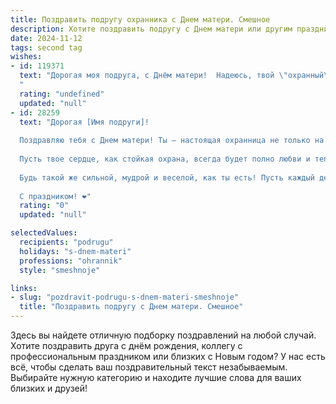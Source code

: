 ```yaml
---
title: Поздравить подругу охранника с Днем матери. Смешное
description: Хотите поздравить подругу с Днем матери или другим праздником? Наш ИИ создаст незабываемое поздравление, а вы обязательно выделитесь среди других.  
date: 2024-11-12
tags: second tag
wishes:
- id: 119371
  text: "Дорогая моя подруга, с Днём матери!  Надеюсь, твой \"охранный\" режим сегодня будет помягче, и ты позволишь себе немного расслабиться и насладиться праздником. Пусть все твои \"клиенты\" — дети, муж, коты — будут сегодня исключительно милыми и послушными, а  торжество пройдёт без ЧП, разве что с избытком любви и сладостей!
  "
  rating: "undefined"
  updated: "null"
- id: 28259
  text: "Дорогая [Имя подруги]!
  
  Поздравляю тебя с Днем матери! Ты – настоящая охранница не только на службе, но и в жизни! Так что можно смело сказать, что твоя задача – оберегать не только порядок, но и домашний уют!
  
  Пусть твое сердце, как стойкая охрана, всегда будет полно любви и тепла. Пусть каждое резкое движение у малышек вызывает только смех, а не паники! Желаю, чтобы твои «непробиваемые» навыки всегда находили применение в воспитании и забавных семейных ситуациях.
  
  Будь такой же сильной, мудрой и веселой, как ты есть! Пусть каждый день будет полон радости, а время с детьми – таким же ценным, как часы патрулирования! Всегда помни: мамин статус охранника – это призвание, а не должность!
  
  С праздником! ❤️"
  rating: "0"
  updated: "null"

selectedValues:
  recipients: "podrugu"
  holidays: "s-dnem-materi"
  professions: "ohrannik"
  style: "smeshnoje"

links:
- slug: "pozdravit-podrugu-s-dnem-materi-smeshnoje"
  title: "Поздравить подругу с Днем матери. Смешное"
---
```


Здесь вы найдете отличную подборку поздравлений на любой случай. 
Хотите поздравить друга с днём рождения, коллегу с профессиональным праздником или близких с Новым годом? У нас есть всё, чтобы сделать ваш поздравительный текст незабываемым. Выбирайте нужную категорию и находите лучшие слова для ваших близких и друзей!
